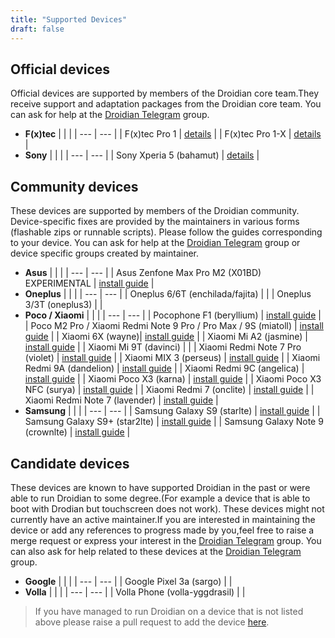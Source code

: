 ```yaml
---
title: "Supported Devices"
draft: false
---
```


## Official devices
Official devices are supported by members of the Droidian core team.They receive support and adaptation packages from the Droidian core team.
You can ask for help at the [Droidian Telegram](https://t.me/droidianlinux) group.

- **F(x)tec**
    |  |  |
    | --- | --- |
    | F(x)tec Pro 1 | [details](https://github.com/droidian-images/droidian#droidian) |
    | F(x)tec Pro 1-X | [details](https://github.com/droidian-images/droidian#droidian) |
- **Sony**
    |  |  |
    | --- | --- |
    | Sony Xperia 5 (bahamut) | [details](https://github.com/droidian-images/droidian#droidian) |

## Community devices
These devices are supported by members of the Droidian community. Device-specific fixes are provided by the maintainers in various forms (flashable zips or runnable scripts). Please follow the guides corresponding to your device. You can ask for help at the [Droidian Telegram](https://t.me/droidianlinux) group or device specific groups created by maintainer.
- **Asus**
    |  |  |
    | --- | --- |
    | Asus Zenfone Max Pro M2 (X01BD) EXPERIMENTAL | [install guide](https://github.com/thomashastings/droidian-x01bd-guide) |
- **Oneplus**
    |  |  |
    | --- | --- |
    | Oneplus 6/6T (enchilada/fajita) |  |
    | Oneplus 3/3T (oneplus3) |  |
- **Poco / Xiaomi**
    |  |  |
    | --- | --- |
    | Pocophone F1 (beryllium) | [install guide](/devices/beryllium/) |
    | Poco M2 Pro / Xiaomi Redmi Note 9 Pro / Pro Max / 9S  (miatoll) | [install guide](/devices/miatoll/) |
    | Xiaomi 6X (wayne)| [install guide](/devices/wayne) |
    | Xiaomi Mi A2 (jasmine) | [install guide](/devices/jasmine/) |
    | Xiaomi Mi 9T (davinci) | |
    | Xiaomi Redmi Note 7 Pro (violet) | [install guide](/devices/violet) |
    | Xiaomi MIX 3 (perseus) | [install guide](/devices/perseus/) |
    | Xiaomi Redmi 9A (dandelion) | [install guide](/devices/dandelion) |
    | Xiaomi Redmi 9C (angelica) | [install guide](/devices/angelica) |
    | Xiaomi Poco X3 (karna) | [install guide](/devices/karna) |
    | Xiaomi Poco X3 NFC (surya) | [install guide](/devices/surya) |
    | Xiaomi Redmi 7 (onclite) | [install guide](/devices/onclite) |
    | Xiaomi Redmi Note 7 (lavender) | [install guide](/devices/lavender) |
- **Samsung**
    |  |  |
    | --- | --- |
    | Samsung Galaxy S9 (starlte) | [install guide](/devices/starlte) |
    | Samsung Galaxy S9+ (star2lte) | [install guide](/devices/star2lte) |
    | Samsung Galaxy Note 9 (crownlte) | [install guide](/devices/crownlte) |

## Candidate devices
These devices are known to have supported Droidian in the past or were able to run Droidian to some degree.(For example a device that is able to boot with Drodian but touchscreen does not work). These devices might not currently have an active maintainer.If you are interested in maintaining the device or add any references to progress made by you,feel free to raise a merge request or express your interest in the [Droidian Telegram](https://t.me/droidianlinux) group. 
You can also ask for help related to these devices at the [Droidian Telegram](https://t.me/droidianlinux) group.

- **Google**
    |  |  |
    | --- | --- |
    | Google Pixel 3a (sargo) |  |
- **Volla**
    |  |  |
    | --- | --- |
    | Volla Phone (volla-yggdrasil) |  |



 > If you have managed to run Droidian on a device that is not listed above please raise a pull request to add the device [here](https://github.com/droidian-devices/devices.droidian.org).
